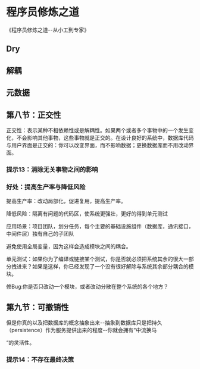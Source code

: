 # 程序员修炼之道

《程序员修炼之道--从小工到专家》

## Dry

## 解耦

## 元数据

## 第八节：正交性

正交性：表示某种不相依赖性或是解耦性。如果两个或者多个事物中的一个发生变化，不会影响其他事物，这些事物就是正交的。在设计良好的系统中，数据库代码与用户界面是正交的：你可以改变界面，而不影响数据；更换数据库而不用改动界面。

### 提示13：消除无关事物之间的影响

### 好处：提高生产率与降低风险

提高生产率：改动局部化，促进复用，提高生产率。

降低风险：隔离有问题的代码区，使系统更强壮，更好的得到单元测试

应用场景：项目团队，划分任务，每个主要的基础设施组件（数据库，通讯接口，中间件层）独有自己的子团队

避免使用全局变量，因为这样会造成模块之间的耦合。

单元测试：如果你为了编译或链接某个测试，你是否就必须把系统其余的很大一部分拽进来？如果是这样，你已经发现了一个没有很好解除与系统其余部分耦合的模块。

修Bug:你是否只改动一个模块，或者改动分散在整个系统的各个地方？

## 第九节：可撤销性

但是你真的以及把数据库的概念抽象出来--抽象到数据库只是把持久（persistence）作为服务提供出来的程度--你就会拥有“中流换马

“的灵活性。

### 提示14：不存在最终决策



